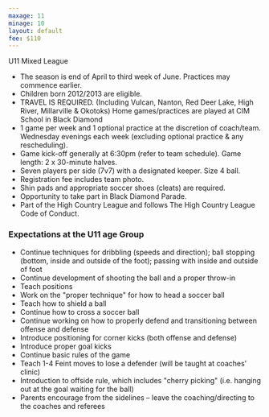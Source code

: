 ```yaml
---
maxage: 11
minage: 10
layout: default
fee: $110
---
```

U11 Mixed League
- The season is end of April to third week of June. Practices may commence earlier.
- Children born 2012/2013 are eligible.
- TRAVEL IS REQUIRED. (Including Vulcan, Nanton, Red Deer Lake, High River, Millarville & Okotoks) Home games/practices are played at CIM School in Black Diamond
- 1 game per week and 1 optional practice at the discretion of coach/team. Wednesday evenings each week (excluding optional practice & any rescheduling).
- Game kick-off generally at 6:30pm (refer to team schedule). Game length: 2 x 30-minute halves.
- Seven players per side (7v7) with a designated keeper. Size 4 ball.
- Registration fee includes team photo.
- Shin pads and appropriate soccer shoes (cleats) are required.
- Opportunity to take part in Black Diamond Parade.
- Part of the High Country League and follows The High Country League Code of Conduct.
 

### Expectations at the U11 age Group


- Continue techniques for dribbling (speeds and direction); ball stopping (bottom, inside and outside of the foot); passing with inside and outside of foot
- Continue development of shooting the ball and a proper throw-in
- Teach positions
- Work on the "proper technique" for how to head a soccer ball
- Teach how to shield a ball
- Continue how to cross a soccer ball
- Continue working on how to properly defend and transitioning between offense and defense
- Introduce positioning for corner kicks (both offense and defense)
- Introduce proper goal kicks
- Continue basic rules of the game
- Teach 1-4 Feint moves to lose a defender (will be taught at coaches’ clinic)
- Introduction to offside rule, which includes "cherry picking" (i.e. hanging out at the goal waiting for the ball)
- Parents encourage from the sidelines – leave the coaching/directing to the coaches and referees
